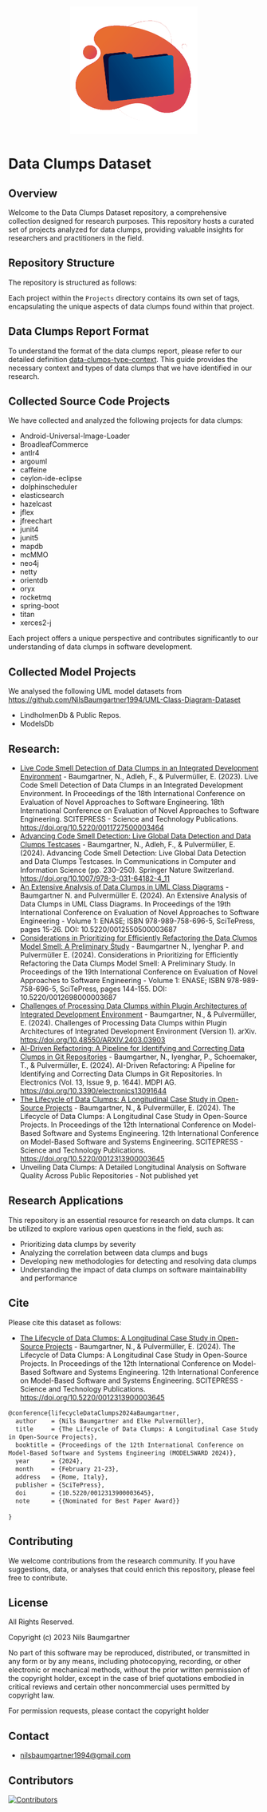 <p align="center">
  <img src="https://raw.githubusercontent.com/NilsBaumgartner1994/Data-Clumps-Dataset/main/logo.gif" width="256" height="256" alt="Logo">
</p>


# Data Clumps Dataset

## Overview
Welcome to the Data Clumps Dataset repository, a comprehensive collection designed for research purposes. This repository hosts a curated set of projects analyzed for data clumps, providing valuable insights for researchers and practitioners in the field.

## Repository Structure
The repository is structured as follows:

Each project within the `Projects` directory contains its own set of tags, encapsulating the unique aspects of data clumps found within that project.

## Data Clumps Report Format
To understand the format of the data clumps report, please refer to our detailed definition [data-clumps-type-context](https://github.com/FireboltCasters/data-clumps-type-context). This guide provides the necessary context and types of data clumps that we have identified in our research.

## Collected Source Code Projects
We have collected and analyzed the following projects for data clumps:
- Android-Universal-Image-Loader
- BroadleafCommerce
- antlr4
- argouml
- caffeine
- ceylon-ide-eclipse
- dolphinscheduler
- elasticsearch
- hazelcast
- jflex
- jfreechart
- junit4
- junit5
- mapdb
- mcMMO
- neo4j
- netty
- orientdb
- oryx
- rocketmq
- spring-boot
- titan
- xerces2-j

Each project offers a unique perspective and contributes significantly to our understanding of data clumps in software development.

## Collected Model Projects

We analysed the following UML model datasets from https://github.com/NilsBaumgartner1994/UML-Class-Diagram-Dataset

- LindholmenDb & Public Repos.
- ModelsDb

## Research:
- [Live Code Smell Detection of Data Clumps in an Integrated Development Environment](https://www.researchgate.net/publication/370281298_Live_Code_Smell_Detection_of_Data_Clumps_in_an_Integrated_Development_Environment) - Baumgartner, N., Adleh, F., & Pulvermüller, E. (2023). Live Code Smell Detection of Data Clumps in an Integrated Development Environment. In Proceedings of the 18th International Conference on Evaluation of Novel Approaches to Software Engineering. 18th International Conference on Evaluation of Novel Approaches to Software Engineering. SCITEPRESS - Science and Technology Publications. https://doi.org/10.5220/0011727500003464
- [Advancing Code Smell Detection: Live Global Data Detection and Data Clumps Testcases](https://link.springer.com/chapter/10.1007/978-3-031-64182-4_11) - Baumgartner, N., Adleh, F., & Pulvermüller, E. (2024). Advancing Code Smell Detection: Live Global Data Detection and Data Clumps Testcases. In Communications in Computer and Information Science (pp. 230–250). Springer Nature Switzerland. https://doi.org/10.1007/978-3-031-64182-4_11 
- [An Extensive Analysis of Data Clumps in UML Class Diagrams](https://www.scitepress.org/publishedPapers/2024/125505/pdf/index.html) - Baumgartner N. and Pulvermüller E. (2024). An Extensive Analysis of Data Clumps in UML Class Diagrams. In Proceedings of the 19th International Conference on Evaluation of Novel Approaches to Software Engineering - Volume 1: ENASE; ISBN 978-989-758-696-5, SciTePress, pages 15-26. DOI: 10.5220/0012550500003687
- [Considerations in Prioritizing for Efficiently Refactoring the Data Clumps Model Smell: A Preliminary Study](https://www.scitepress.org/Papers/2024/126980/126980.pdf) - Baumgartner N., Iyenghar P. and Pulvermüller E. (2024). Considerations in Prioritizing for Efficiently Refactoring the Data Clumps Model Smell: A Preliminary Study. In Proceedings of the 19th International Conference on Evaluation of Novel Approaches to Software Engineering - Volume 1: ENASE; ISBN 978-989-758-696-5, SciTePress, pages 144-155. DOI: 10.5220/0012698000003687
- [Challenges of Processing Data Clumps within Plugin Architectures of Integrated Development Environment](https://arxiv.org/abs/2403.03903) - Baumgartner, N., & Pulvermüller, E. (2024). Challenges of Processing Data Clumps within Plugin Architectures of Integrated Development Environment (Version 1). arXiv. https://doi.org/10.48550/ARXIV.2403.03903 
- [AI-Driven Refactoring: A Pipeline for Identifying and Correcting Data Clumps in Git Repositories](https://www.mdpi.com/2079-9292/13/9/1644) - Baumgartner, N., Iyenghar, P., Schoemaker, T., & Pulvermüller, E. (2024). AI-Driven Refactoring: A Pipeline for Identifying and Correcting Data Clumps in Git Repositories. In Electronics (Vol. 13, Issue 9, p. 1644). MDPI AG. https://doi.org/10.3390/electronics13091644 
- [The Lifecycle of Data Clumps: A Longitudinal Case Study in Open-Source Projects](https://www.scitepress.org/Papers/2024/123139/123139.pdf) - Baumgartner, N., & Pulvermüller, E. (2024). The Lifecycle of Data Clumps: A Longitudinal Case Study in Open-Source Projects. In Proceedings of the 12th International Conference on Model-Based Software and Systems Engineering. 12th International Conference on Model-Based Software and Systems Engineering. SCITEPRESS - Science and Technology Publications. https://doi.org/10.5220/0012313900003645 
- Unveiling Data Clumps: A Detailed Longitudinal Analysis on Software Quality Across Public Repositories - Not published yet

## Research Applications
This repository is an essential resource for research on data clumps. It can be utilized to explore various open questions in the field, such as:
- Prioritizing data clumps by severity
- Analyzing the correlation between data clumps and bugs
- Developing new methodologies for detecting and resolving data clumps
- Understanding the impact of data clumps on software maintainability and performance

## Cite

Please cite this dataset as follows:

- [The Lifecycle of Data Clumps: A Longitudinal Case Study in Open-Source Projects](https://www.scitepress.org/Papers/2024/123139/123139.pdf) - Baumgartner, N., & Pulvermüller, E. (2024). The Lifecycle of Data Clumps: A Longitudinal Case Study in Open-Source Projects. In Proceedings of the 12th International Conference on Model-Based Software and Systems Engineering. 12th International Conference on Model-Based Software and Systems Engineering. SCITEPRESS - Science and Technology Publications. https://doi.org/10.5220/0012313900003645

```
@conference{lifecycleDataClumps2024aBaumgartner,
  author    = {Nils Baumgartner and Elke Pulvermüller},
  title     = {The Lifecycle of Data Clumps: A Longitudinal Case Study in Open-Source Projects},
  booktitle = {Proceedings of the 12th International Conference on Model-Based Software and Systems Engineering (MODELSWARD 2024)},
  year      = {2024},
  month     = {February 21-23},
  address   = {Rome, Italy},
  publisher = {SciTePress},
  doi       = {10.5220/0012313900003645},
  note      = {{Nominated for Best Paper Award}}
  
}
```

## Contributing
We welcome contributions from the research community. If you have suggestions, data, or analyses that could enrich this repository, please feel free to contribute.

## License
All Rights Reserved.

Copyright (c) 2023 Nils Baumgartner

No part of this software may be reproduced, distributed, or transmitted in any form or by any means, including photocopying, recording, or other electronic or mechanical methods, without the prior written permission of the copyright holder, except in the case of brief quotations embodied in critical reviews and certain other noncommercial uses permitted by copyright law.

For permission requests, please contact the copyright holder

## Contact

- nilsbaumgartner1994@gmail.com


## Contributors

<a href="https://github.com/NilsBaumgartner1994/Data-Clumps-Dataset"><img src="https://contrib.rocks/image?repo=NilsBaumgartner1994/Data-Clumps-Dataset" alt="Contributors" /></a>
